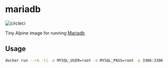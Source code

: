 # mariadb

![circleci][circleci]

Tiny Alpine image for running [Mariadb](https://mariadb.com)

## Usage

```bash
docker run --rm -ti -e MYSQL_USER=root -e MYSQL_PASS=root -p 3306:3306 quay.io/vektorcloud/mariadb
```

[circleci]: https://img.shields.io/circleci/project/github/vektorcloud/mariadb.svg "mariadb"

